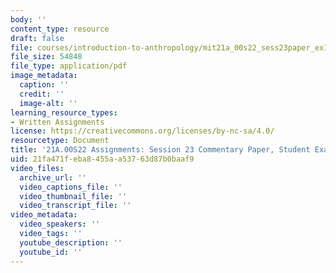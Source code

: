 ```yaml
---
body: ''
content_type: resource
draft: false
file: courses/introduction-to-anthropology/mit21a_00s22_sess23paper_ex1.pdf
file_size: 54848
file_type: application/pdf
image_metadata:
  caption: ''
  credit: ''
  image-alt: ''
learning_resource_types:
- Written Assignments
license: https://creativecommons.org/licenses/by-nc-sa/4.0/
resourcetype: Document
title: '21A.00S22 Assignments: Session 23 Commentary Paper, Student Example 1: Nomadland'
uid: 21fa471f-eba8-455a-a537-63d87b0baaf9
video_files:
  archive_url: ''
  video_captions_file: ''
  video_thumbnail_file: ''
  video_transcript_file: ''
video_metadata:
  video_speakers: ''
  video_tags: ''
  youtube_description: ''
  youtube_id: ''
---
```

